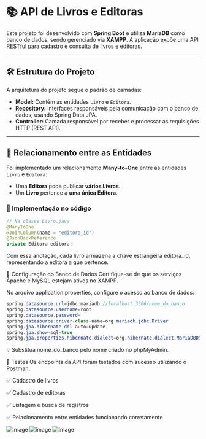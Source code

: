 # 📚 API de Livros e Editoras

Este projeto foi desenvolvido com **Spring Boot** e utiliza **MariaDB** como banco de dados, sendo gerenciado via **XAMPP**. A aplicação expõe uma API RESTful para cadastro e consulta de livros e editoras.

---

## 🛠️ Estrutura do Projeto

A arquitetura do projeto segue o padrão de camadas:

- **Model:** Contém as entidades `Livro` e `Editora`.
- **Repository:** Interfaces responsáveis pela comunicação com o banco de dados, usando Spring Data JPA.
- **Controller:** Camada responsável por receber e processar as requisições HTTP (REST API).

---

## 🔗 Relacionamento entre as Entidades

Foi implementado um relacionamento **Many-to-One** entre as entidades `Livro` e `Editora`:

- Uma **Editora** pode publicar **vários Livros**.
- Um **Livro** pertence a **uma única Editora**.

### 📄 Implementação no código

```java
// Na classe Livro.java
@ManyToOne
@JoinColumn(name = "editora_id")
@JsonBackReference
private Editora editora;
```
Com essa anotação, cada livro armazena a chave estrangeira editora_id, representando a editora a que pertence.

🔧 Configuração do Banco de Dados
Certifique-se de que os serviços Apache e MySQL estejam ativos no XAMPP.

No arquivo application.properties, configure o acesso ao banco de dados:
```java
spring.datasource.url=jdbc:mariadb://localhost:3306/nome_do_banco
spring.datasource.username=root
spring.datasource.password=
spring.datasource.driver-class-name=org.mariadb.jdbc.Driver
spring.jpa.hibernate.ddl-auto=update
spring.jpa.show-sql=true
spring.jpa.properties.hibernate.dialect=org.hibernate.dialect.MariaDBDialect
```

💡 Substitua nome_do_banco pelo nome criado no phpMyAdmin.

🧪 Testes
Os endpoints da API foram testados com sucesso utilizando o Postman.

✅ Cadastro de livros

✅ Cadastro de editoras

✅ Listagem e busca de registros

✅ Relacionamento entre entidades funcionando corretamente

![image](https://github.com/user-attachments/assets/e52c42eb-c174-423e-8a8b-4b35bfb99ddc)
![image](https://github.com/user-attachments/assets/7d952ba8-c359-49ac-ad83-8ada0e7286f6)
![image](https://github.com/user-attachments/assets/417c2906-d75f-4f98-85e3-bc778d30f4a5)
